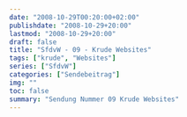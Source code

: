 ```yaml
---
date: "2008-10-29T00:20:00+02:00"
publishdate: "2008-10-29+20:00"
lastmod: "2008-10-29+20:00"
draft: false
title: "SfdvW - 09 - Krude Websites"
tags: ["krude", "Websites"]
series: ["SfdvW"]
categories: ["Sendebeitrag"]
img: ""
toc: false
summary: "Sendung Nummer 09 Krude Websites"
---
```


<div id="example"></div>
<script src="https://cdn.podlove.org/web-player/embed.js"></script>

<script>
  podlovePlayer('#example', '/blog/sfdvw09.json');
</script>
